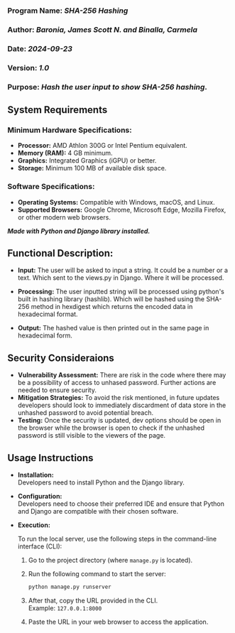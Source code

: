 ### Program Name: _SHA-256 Hashing_ 
### Author: _Baronia, James Scott N. and Binalla, Carmela_ 
### Date: _2024-09-23_ 
### Version: _1.0_ 
### Purpose: _Hash the user input to show SHA-256 hashing_.

## System Requirements

### Minimum Hardware Specifications:
- **Processor:** AMD Athlon 300G or Intel Pentium equivalent.
- **Memory (RAM):** 4 GB minimum.
- **Graphics:** Integrated Graphics (iGPU) or better.
- **Storage:** Minimum 100 MB of available disk space.

### Software Specifications:
- **Operating Systems:** Compatible with Windows, macOS, and Linux.
- **Supported Browsers:** Google Chrome, Microsoft Edge, Mozilla Firefox, or other modern web browsers.


**_Made with Python and Django library installed._**

## Functional Description:  
- **Input:** The user will be asked to input a string. It could be a number or a text. Which sent to the views.py in Django.
Where it will be processed.

- **Processing:** The user inputted string will be processed using python's built in hashing library (hashlib). Which will be hashed using the SHA-256 method in hexdigest which returns the encoded data in hexadecimal format. 

- **Output:** The hashed value is then printed out in the same page in hexadecimal form.

## Security Consideraions  
- **Vulnerability Assessment:** There are risk in the code where there may be a possibility of access to unhased password. Further actions
are needed to ensure security.
- **Mitigation Strategies:** To avoid the risk mentioned, in future updates developers should look to immediately discardment of data store
in the unhashed password to avoid potential breach.
- **Testing:** Once the security is updated, dev options should be open in the browser while the browser is open to check if the unhashed password is still visible to the viewers of the page.

## Usage Instructions
- **Installation:**  
  Developers need to install Python and the Django library.
  
- **Configuration:**  
  Developers need to choose their preferred IDE and ensure that Python and Django are compatible with their chosen software.
  
- **Execution:**
  
  To run the local server, use the following steps in the command-line interface (CLI):
  
  1. Go to the project directory (where `manage.py` is located).
  
  2. Run the following command to start the server:
  
     ```bash
     python manage.py runserver
     ```

  3. After that, copy the URL provided in the CLI.  
     Example: `127.0.0.1:8000`

  4. Paste the URL in your web browser to access the application.






